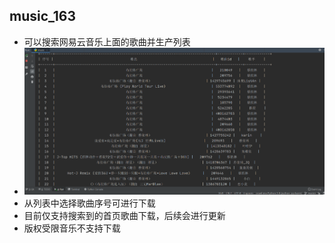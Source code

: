 ## music_163

+ 可以搜索网易云音乐上面的歌曲并生产列表
+ ![Image](https://github.com/OD-Ice/music_163/raw/master/img/music.png)
+ 从列表中选择歌曲序号可进行下载
+ 目前仅支持搜索到的首页歌曲下载，后续会进行更新
+ 版权受限音乐不支持下载


